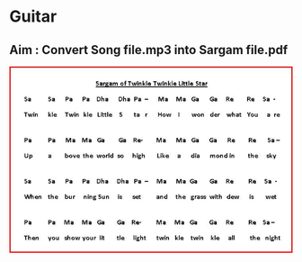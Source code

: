 # Guitar

## Aim : Convert Song file.mp3 into Sargam file.pdf

[![twinkle](https://github.com/imvickykumar999/Guitar/blob/main/Images/twinkle.jpg?raw=true)](https://github.com/imvickykumar999/Guitar/blob/main/function.ipynb)
